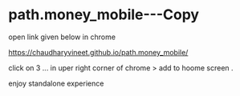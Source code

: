 # path.money_mobile---Copy

open link given below in chrome

https://chaudharyvineet.github.io/path.money_mobile/

click on 3 ... in uper right corner of chrome > add to hoome screen .

enjoy standalone experience 


